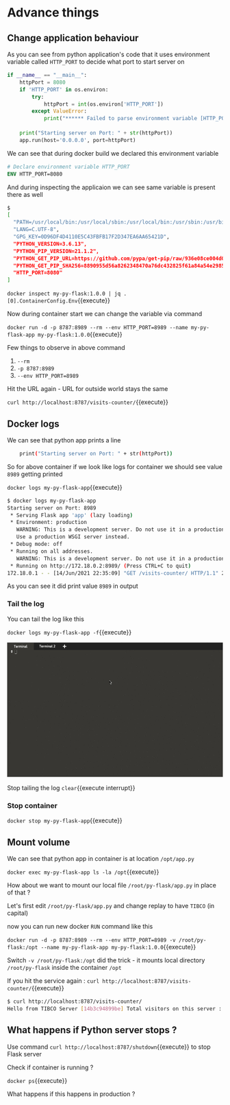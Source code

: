 
# Advance things 

## Change application behaviour 

As you can see from python application's code that it uses environment variable called `HTTP_PORT` to decide what port to start server on 

```python
if __name__ == "__main__":
    httpPort = 8080
    if 'HTTP_PORT' in os.environ:
        try:
            httpPort = int(os.environ['HTTP_PORT'])
        except ValueError:
            print("****** Failed to parse environment variable [HTTP_PORT], will use default port 8080")

    print("Starting server on Port: " + str(httpPort))
    app.run(host='0.0.0.0', port=httpPort)
```
We can see that during docker build we declared this environment variable 

```DOCKERFILE
# Declare environment variable HTTP_PORT
ENV HTTP_PORT=8080
```
And during inspecting the applicaion we can see same variable is present there as well 

```bash
$ 
[
  "PATH=/usr/local/bin:/usr/local/sbin:/usr/local/bin:/usr/sbin:/usr/bin:/sbin:/bin",
  "LANG=C.UTF-8",
  "GPG_KEY=0D96DF4D4110E5C43FBFB17F2D347EA6AA65421D",
  "PYTHON_VERSION=3.6.13",
  "PYTHON_PIP_VERSION=21.1.2",
  "PYTHON_GET_PIP_URL=https://github.com/pypa/get-pip/raw/936e08ce004d0b2fae8952c50f7ccce1bc578ce5/public/get-pip.py",
  "PYTHON_GET_PIP_SHA256=8890955d56a8262348470a76dc432825f61a84a54e2985a86cd520f656a6e220",
  "HTTP_PORT=8080"
]
```

`docker inspect my-py-flask:1.0.0 | jq .[0].ContainerConfig.Env`{{execute}}

Now during container start we can change the variable via command 

`docker run -d -p 8787:8989 --rm --env HTTP_PORT=8989 --name my-py-flask-app my-py-flask:1.0.0`{{execute}}

Few things to observe in above command 

1. `--rm`
1. `-p 8787:8989`
1. `--env HTTP_PORT=8989`

Hit the URL again - URL for outside world stays the same

`curl http://localhost:8787/visits-counter/`{{execute}}

## Docker logs 

We can see that python app prints a line 

```bash
    print("Starting server on Port: " + str(httpPort))
```    
So for above container if we look like logs for container we should see value `8989` getting printed 

`docker logs my-py-flask-app`{{execute}}

```bash
$ docker logs my-py-flask-app 
Starting server on Port: 8989
 * Serving Flask app 'app' (lazy loading)
 * Environment: production
   WARNING: This is a development server. Do not use it in a production deployment.
   Use a production WSGI server instead.
 * Debug mode: off
 * Running on all addresses.
   WARNING: This is a development server. Do not use it in a production deployment.
 * Running on http://172.18.0.2:8989/ (Press CTRL+C to quit)
172.18.0.1 - - [14/Jun/2021 22:35:09] "GET /visits-counter/ HTTP/1.1" 200 -
```
As you can see it did print value `8989` in output 

### Tail the log 

You can tail the log like this 

`docker logs my-py-flask-app -f`{{execute}}

![Tail log](assets/Zzoz7Di3ok.gif)

Stop tailing the log `clear`{{execute interrupt}}

### Stop container 

`docker stop my-py-flask-app`{{execute}}

## Mount volume 

We can see that python app in container is at location `/opt/app.py`

`docker exec my-py-flask-app ls -la /opt`{{execute}}

How about we want to mount our local file `/root/py-flask/app.py` in place of that ? 

Let's first edit `/root/py-flask/app.py` and change replay to have `TIBCO` (in capital) 

now you can run new docker `RUN` command like this 

`docker run -d -p 8787:8989 --rm --env HTTP_PORT=8989 -v /root/py-flask:/opt --name my-py-flask-app my-py-flask:1.0.0`{{execute}}

Switch `-v /root/py-flask:/opt` did the trick - it mounts local directory `/root/py-flask` inside the container `/opt` 

If you hit the service again : `curl http://localhost:8787/visits-counter/`{{execute}}

```bash
$ curl http://localhost:8787/visits-counter/
Hello from TIBCO Server [14b3c94899be] Total visitors on this server : 1$ 
```

## What happens if Python server stops ? 

Use command `curl http://localhost:8787/shutdown`{{execute}} to stop Flask server 

Check if container is running ? 

`docker ps`{{execute}}

What happens if this happens in production ? 

